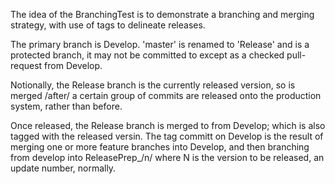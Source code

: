 The idea of the BranchingTest is to demonstrate a branching and merging strategy, with use of tags to delineate releases.

The primary branch is Develop. 'master' is renamed to 'Release' and is a protected branch, it may not be committed to except as a checked pull-request from Develop.

Notionally, the Release branch is the currently released version, so is merged /after/ a certain group of commits are released onto the production system, rather than before.

Once released, the Release branch is merged to from Develop; which is also tagged with the released versin. The tag committ on Develop is the result of merging one or more feature branches into Develop, and then branching from develop into ReleasePrep\_/n/ where N is the version to be released, an update number, normally.
